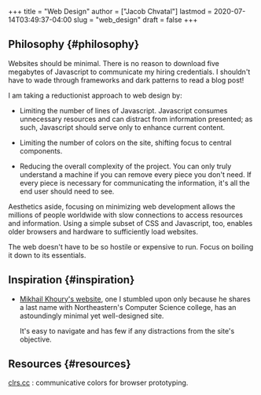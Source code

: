 +++
title = "Web Design"
author = ["Jacob Chvatal"]
lastmod = 2020-07-14T03:49:37-04:00
slug = "web_design"
draft = false
+++

## Philosophy {#philosophy}

Websites should be minimal.
There is no reason to download five megabytes of Javascript to communicate
my hiring credentials. I shouldn't have to wade through frameworks and dark
patterns to read a blog post!

I am taking a reductionist approach to web design by:

-   Limiting the number of lines of Javascript.
    Javascript consumes unnecessary resources and can distract from information
    presented; as such, Javascript should serve only to enhance current content.

-   Limiting the number of colors on the site, shifting focus to central components.

-   Reducing the overall complexity of the project.
    You can only truly understand a machine if you can remove every piece
    you don't need. If every piece is necessary for communicating the information,
    it's all the end user should need to see.

Aesthetics aside, focusing on minimizing web development allows the millions of
people worldwide with slow connections to access resources and information.
Using a simple subset of CSS and Javascript, too, enables older browsers and
hardware to sufficiently load websites.

The web doesn't have to be so hostile or expensive to run.
Focus on boiling it down to its essentials.


## Inspiration {#inspiration}

-   [Mikhail Khoury's website](http://mikhailkhoury.com/), one I stumbled upon only because he shares
    a last name with Northeastern's Computer Science college, has
    an astoundingly minimal yet well-designed site.

    It's easy to navigate and has few if any distractions from the
    site's objective.


## Resources {#resources}

[clrs.cc](http://clrs.cc/)
: communicative colors for browser prototyping.
